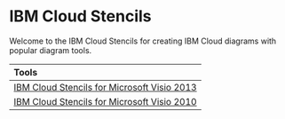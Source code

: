 # IBM Cloud Stencils

Welcome to the IBM Cloud Stencils for creating IBM Cloud diagrams with popular diagram tools.

| Tools |
| :--- |
| [IBM Cloud Stencils for Microsoft Visio 2013](visio2013/tool.md) | 
| [IBM Cloud Stencils for Microsoft Visio 2010](visio2010/tool.md) | 

